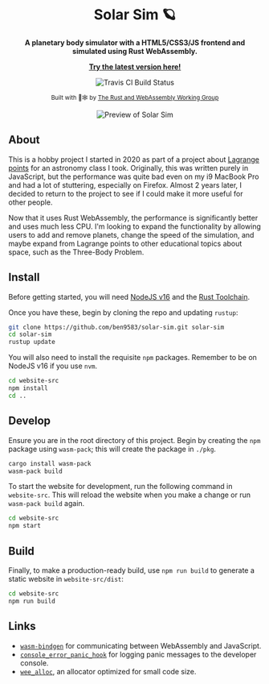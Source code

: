 <div align="center">

  <h1>Solar Sim 🪐</h1>

  <strong>A planetary body simulator with a HTML5/CSS3/JS frontend and simulated using Rust WebAssembly.</strong>
  
  <a href="https://www.ocf.berkeley.edu/~bplate/solarsim/latest/"><b>Try the latest version here!</b></a>
  
  <img src="https://app.travis-ci.com/ben9583/solar-sim.svg?token=WtRJ5C3dvCnaJwX6svrD&branch=main" alt="Travis CI Build Status" />

  <sub>Built with 🦀🕸 by <a href="https://rustwasm.github.io/">The Rust and WebAssembly Working Group</a></sub>
  
  ![Preview of Solar Sim](https://user-images.githubusercontent.com/16968917/173254046-1da624e7-bbaf-4ad0-be30-27895b9e7ae2.gif)
  
</div>

## About

This is a hobby project I started in 2020 as part of a project about [Lagrange points](https://youtu.be/03I7-etQ6Xc) for an astronomy class I took. Originally, this was written purely in JavaScript, but the performance was quite bad even on my i9 MacBook Pro and had a lot of stuttering, especially on Firefox. Almost 2 years later, I decided to return to the project to see if I could make it more useful for other people.

Now that it uses Rust WebAssembly, the performance is significantly better and uses much less CPU. I'm looking to expand the functionality by allowing users to add and remove planets, change the speed of the simulation, and maybe expand from Lagrange points to other educational topics about space, such as the Three-Body Problem.

## Install

Before getting started, you will need [NodeJS v16](https://nodejs.org/dist/latest-v16.x/) and the [Rust Toolchain](https://www.rust-lang.org/tools/install).

Once you have these, begin by cloning the repo and updating `rustup`:
```sh
git clone https://github.com/ben9583/solar-sim.git solar-sim
cd solar-sim
rustup update
```
You will also need to install the requisite `npm` packages. Remember to be on NodeJS v16 if you use `nvm`.
```sh
cd website-src
npm install
cd ..
```

## Develop

Ensure you are in the root directory of this project. Begin by creating the `npm` package using `wasm-pack`; this will create the package in `./pkg`.
```sh
cargo install wasm-pack
wasm-pack build
```
To start the website for development, run the following command in `website-src`. This will reload the website when you make a change or run `wasm-pack build` again.
```sh
cd website-src
npm start
```

## Build

Finally, to make a production-ready build, use `npm run build` to generate a static website in `website-src/dist`:
```sh
cd website-src
npm run build
```

## Links

* [`wasm-bindgen`](https://github.com/rustwasm/wasm-bindgen) for communicating
  between WebAssembly and JavaScript.
* [`console_error_panic_hook`](https://github.com/rustwasm/console_error_panic_hook)
  for logging panic messages to the developer console.
* [`wee_alloc`](https://github.com/rustwasm/wee_alloc), an allocator optimized
  for small code size.
